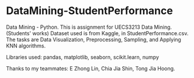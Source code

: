 # DataMining-StudentPerformance
Data Mining - Python.
This is assignment for UECS3213 Data Mining. (Students' works)
Dataset used is from Kaggle, in StudentPerformance.csv.
The tasks are Data Visualization, Preprocessing, Sampling, and Applying KNN algorithms.

Libraries used: 
pandas, matplotlib, seaborn, 
scikit.learn, numpy

Thanks to my teammates:
E Zhong Lin,
Chia Jia Shin,
Tong Jia Hoong.
